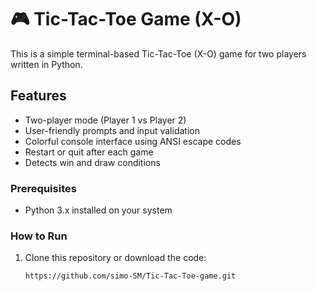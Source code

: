 
# 🎮 Tic-Tac-Toe Game (X-O)

This is a simple terminal-based Tic-Tac-Toe (X-O) game for two players written in Python.

##  Features

- Two-player mode (Player 1 vs Player 2)
- User-friendly prompts and input validation
- Colorful console interface using ANSI escape codes
- Restart or quit after each game
- Detects win and draw conditions

### Prerequisites

- Python 3.x installed on your system

### How to Run

1. Clone this repository or download the code:
   ```bash
   https://github.com/simo-SM/Tic-Tac-Toe-game.git


